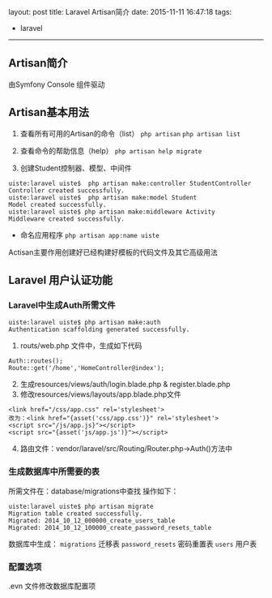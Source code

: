 layout: post
title: Laravel Artisan简介
date: 2015-11-11 16:47:18
tags:
- laravel
---
## Artisan简介
由Symfony Console 组件驱动
## Artisan基本用法
1. 查看所有可用的Artisan的命令（list）
`php artisan`
`php artisan list`

2. 查看命令的帮助信息（help）
`php artisan help migrate`
3. 创建Student控制器、模型、中间件
```
uiste:laravel uiste$  php artisan make:controller StudentController
Controller created successfully.
uiste:laravel uiste$  php artisan make:model Student
Model created successfully.
uiste:laravel uiste$ php artisan make:middleware Activity
Middleware created successfully.
```

* 命名应用程序
`php artisan app:name uiste`


Actisan主要作用创建好已经构建好模板的代码文件及其它高级用法

## Laravel 用户认证功能
### Laravel中生成Auth所需文件
```
uiste:laravel uiste$ php artisan make:auth
Authentication scaffolding generated successfully.
```

1. routs/web.php 文件中，生成如下代码
```
Auth::routes();
Route::get('/home','HomeController@index');
```

2. 生成resources/views/auth/login.blade.php & register.blade.php
3. 修改resources/views/layouts/app.blade.php文件
```
<link href="/css/app.css" rel='stylesheet'>
改为：<link href="{asset('css/app.css')}" rel='stylesheet'>
<script src="/js/app.js}"></script>
<script src="{asset('js/app.js')}"></script>
```
4. 路由文件：vendor/laravel/src/Routing/Router.php->Auth()方法中

### 生成数据库中所需要的表
所需文件在：database/migrations中查找
操作如下：
```
uiste:laravel uiste$ php artisan migrate
Migration table created successfully.
Migrated: 2014_10_12_000000_create_users_table
Migrated: 2014_10_12_100000_create_password_resets_table
```

数据库中生成：
`migrations` 迁移表
`password_resets` 密码重置表
`users` 用户表

### 配置选项
.evn 文件修改数据库配置项
